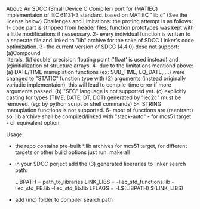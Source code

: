About:
An SDCC (Small Device C Compiler) port for (MATIEC) implementaion of 
IEC 61131-3 standard.
based on MATIEC "lib c" (See the license below)
Challenges and Limitations:
the proting attempt is as follows:
1- code part is stripped from header files, function prototypes
   was kept with a little modifications if nessessary.
2- every individual function is written to a seperate file and linked to "lib"
   archive for the sake of SDCC Linker's code optimization.
3- the current version of SDCC (4.4.0) dose not support: (a)Compound  
   literals, (b)’double’ precision floating point ('float' is used instead)
   and,(c)initialization of structure arrays.
4- due to the limitations mentiond above:
   (a) DATE/TIME manuplation functions (ex: SUB_TIME, EQ_DATE, ...) were 
	 changed to "STATIC" function type with (2) arguments (instead originally 
	 variadic implementaion), this will lead to compile-time error 
	 if more arguments passed.
   (b) "SFC" language is not supported yet.
   (c) explicitly casting for types (TIME, DATE, DT, DOT) generated by "iec2c"
	   must be removed. (eg: by python script or shell commands)
5- 'STRING' manuplation functions is not supported.
6- most of functions are (reentrant) so, lib archive shall be compiled/linked with 
   "stack-auto" - for mcs51 target - or equivalent option.
   
Usage:
- the repo contains pre-built *.lib archives for mcs51 target, for different targets or
  other build options just run:
  make all
- in your SDCC porject add the (3) generated liberaries to linker search path:

  LIBPATH = path_to_libraries
  LINK_LIBS = -liec_std_functions.lib -liec_std_FB.lib -liec_std_lib.lib
  LFLAGS = -L$(LIBPATH) $(LINK_LIBS)
- add (inc) folder to compiler search path
